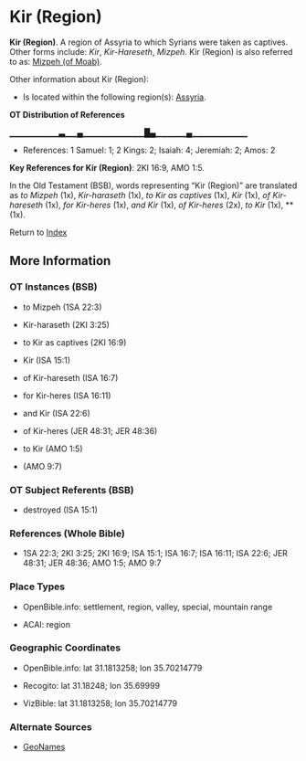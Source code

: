 # Kir (Region)
**Kir (Region)**. 
A region of Assyria to which Syrians were taken as captives. 
Other forms include: 
*Kir*, *Kir-Hareseth*, *Mizpeh*. 
Kir (Region) is also referred to as: 
[Mizpeh (of Moab)](Mizpeh.md). 




Other information about Kir (Region):


* Is located within the following region(s): 
[Assyria](Assyria.md). 


**OT Distribution of References**

▁▁▁▁▁▁▁▁▃▁▁▄▁▁▁▁▁▁▁▁▁▁█▄▁▁▁▁▁▄▁▁▁▁▁▁▁▁▁
* References: 1 Samuel: 1; 2 Kings: 2; Isaiah: 4; Jeremiah: 2; Amos: 2



**Key References for Kir (Region)**: 
2KI 16:9, AMO 1:5. 


In the Old Testament (BSB), words representing “Kir (Region)” are translated as 
*to Mizpeh* (1x), *Kir-haraseth* (1x), *to Kir as captives* (1x), *Kir* (1x), *of Kir-hareseth* (1x), *for Kir-heres* (1x), *and Kir* (1x), *of Kir-heres* (2x), *to Kir* (1x), ** (1x). 




Return to [Index](00-Index.md)

## More Information

### OT Instances (BSB)

* to Mizpeh (1SA 22:3)

* Kir-haraseth (2KI 3:25)

* to Kir as captives (2KI 16:9)

* Kir (ISA 15:1)

* of Kir-hareseth (ISA 16:7)

* for Kir-heres (ISA 16:11)

* and Kir (ISA 22:6)

* of Kir-heres (JER 48:31; JER 48:36)

* to Kir (AMO 1:5)

*  (AMO 9:7)



### OT Subject Referents (BSB)

* destroyed (ISA 15:1)



### References (Whole Bible)

* 1SA 22:3; 2KI 3:25; 2KI 16:9; ISA 15:1; ISA 16:7; ISA 16:11; ISA 22:6; JER 48:31; JER 48:36; AMO 1:5; AMO 9:7


### Place Types

* OpenBible.info: settlement, region, valley, special, mountain range

* ACAI: region



### Geographic Coordinates

* OpenBible.info: lat 31.1813258; lon 35.70214779

* Recogito: lat 31.18248; lon 35.69999

* VizBible: lat 31.1813258; lon 35.70214779



### Alternate Sources

* [GeoNames](http://sws.geonames.org/250624)




